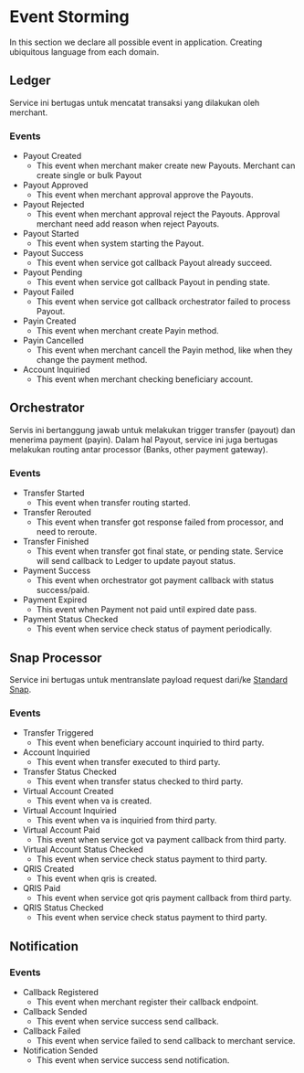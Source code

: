 # Event Storming

In this section we declare all possible event in application. Creating ubiquitous language from each domain.

## Ledger
Service ini bertugas untuk mencatat transaksi yang dilakukan oleh merchant.

### Events
- Payout Created 
  - This event when merchant maker create new Payouts. Merchant can create single or bulk Payout
- Payout Approved
	- This event when merchant approval approve the Payouts.
- Payout Rejected
	- This event when merchant approval reject the Payouts. Approval merchant need add reason when reject Payouts.
- Payout Started
	- This event when system starting the Payout.
- Payout Success
	- This event when service got callback Payout already succeed.
- Payout Pending
	- This event when service got callback Payout in pending state.
- Payout Failed
	- This event when service got callback orchestrator failed to process Payout.
- Payin Created
	- This event when merchant create Payin method.
- Payin Cancelled
	- This event when merchant cancell the Payin method, like when they change the payment method.
- Account Inquiried
	- This event when merchant checking beneficiary account.

## Orchestrator
Servis ini bertanggung jawab untuk melakukan trigger transfer (payout) dan menerima payment (payin). Dalam hal Payout, service ini juga bertugas melakukan routing antar processor (Banks, other payment gateway).

### Events
- Transfer Started
  - This event when transfer routing started.
- Transfer Rerouted
  - This event when transfer got response failed from processor, and need to reroute.
- Transfer Finished
  - This event when transfer got final state, or pending state. Service will send callback to Ledger to update payout status.
- Payment Success
	- This event when orchestrator got payment callback with status success/paid.
- Payment Expired
	- This event when Payment not paid until expired date pass.
- Payment Status Checked
  - This event when service check status of payment periodically.

## Snap Processor
Service ini bertugas untuk mentranslate payload request dari/ke [Standard Snap](https://apidevportal.aspi-indonesia.or.id/).

### Events
- Transfer Triggered
  - This event when beneficiary account inquiried to third party.
- Account Inquiried
  - This event when transfer executed to third party.
- Transfer Status Checked
  - This event when transfer status checked to third party.
- Virtual Account Created
  - This event when va is created.
- Virtual Account Inquiried
  - This event when va is inquiried from third party.
- Virtual Account Paid
  - This event when service got va payment callback from third party.
- Virtual Account Status Checked
  - This event when service check status payment to third party.
- QRIS Created
  - This event when qris is created.
- QRIS Paid
  - This event when service got qris payment callback from third party.
- QRIS Status Checked
  - This event when service check status payment to third party.

## Notification
### Events
- Callback Registered
  - This event when merchant register their callback endpoint.
- Callback Sended
  - This event when service success send callback.
- Callback Failed
  - This event when service failed to send callback to merchant service.
- Notification Sended
  - This event when service success send notification.